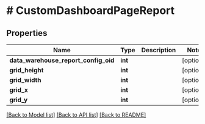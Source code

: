 # # CustomDashboardPageReport

## Properties

Name | Type | Description | Notes
------------ | ------------- | ------------- | -------------
**data_warehouse_report_config_oid** | **int** |  | [optional]
**grid_height** | **int** |  | [optional]
**grid_width** | **int** |  | [optional]
**grid_x** | **int** |  | [optional]
**grid_y** | **int** |  | [optional]

[[Back to Model list]](../../README.md#models) [[Back to API list]](../../README.md#endpoints) [[Back to README]](../../README.md)
